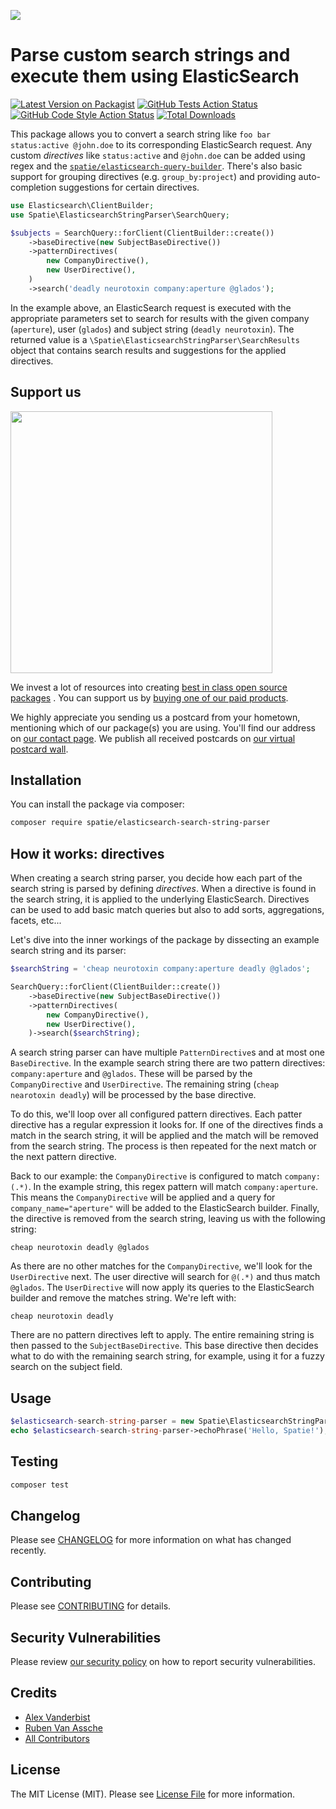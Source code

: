 
[<img src="https://github-ads.s3.eu-central-1.amazonaws.com/support-ukraine.svg?t=1" />](https://supportukrainenow.org)

# Parse custom search strings and execute them using ElasticSearch

[![Latest Version on Packagist](https://img.shields.io/packagist/v/spatie/elasticsearch-search-string-parser.svg?style=flat-square)](https://packagist.org/packages/spatie/elasticsearch-search-string-parser)
[![GitHub Tests Action Status](https://img.shields.io/github/workflow/status/spatie/elasticsearch-search-string-parser/run-tests?label=tests)](https://github.com/spatie/elasticsearch-search-string-parser/actions?query=workflow%3Arun-tests+branch%3Amaster)
[![GitHub Code Style Action Status](https://img.shields.io/github/workflow/status/spatie/elasticsearch-search-string-parser/Check%20&%20fix%20styling?label=code%20style)](https://github.com/spatie/elasticsearch-search-string-parser/actions?query=workflow%3A"Check+%26+fix+styling"+branch%3Amaster)
[![Total Downloads](https://img.shields.io/packagist/dt/spatie/elasticsearch-search-string-parser.svg?style=flat-square)](https://packagist.org/packages/spatie/elasticsearch-search-string-parser)

This package allows you to convert a search string like `foo bar status:active @john.doe` to its corresponding ElasticSearch request. Any custom _directives_ like `status:active` and `@john.doe` can be added using regex and the [`spatie/elasticsearch-query-builder`](https://github.com/spatie/elasticsearch-query-builder). There's also basic support for grouping directives (e.g. `group_by:project`) and providing auto-completion suggestions for certain directives.

```php
use Elasticsearch\ClientBuilder;
use Spatie\ElasticsearchStringParser\SearchQuery;

$subjects = SearchQuery::forClient(ClientBuilder::create())
    ->baseDirective(new SubjectBaseDirective())
    ->patternDirectives(
        new CompanyDirective(),
        new UserDirective(),
    )  
    ->search('deadly neurotoxin company:aperture @glados');
```

In the example above, an ElasticSearch request is executed with the appropriate parameters set to search for results with the given company (`aperture`), user (`glados`) and subject string (`deadly neurotoxin`). The returned value is a `\Spatie\ElasticsearchStringParser\SearchResults` object that contains search results and suggestions for the applied directives.

## Support us

[<img src="https://github-ads.s3.eu-central-1.amazonaws.com/elasticsearch-search-string-parser.jpg?t=1" width="419px" />](https://spatie.be/github-ad-click/elasticsearch-search-string-parser)

We invest a lot of resources into creating [best in class open source packages](https://spatie.be/open-source)
. You can support us by [buying one of our paid products](https://spatie.be/open-source/support-us).

We highly appreciate you sending us a postcard from your hometown, mentioning which of our package(s) you are
using. You'll find our address on [our contact page](https://spatie.be/about-us). We publish all received
postcards on [our virtual postcard wall](https://spatie.be/open-source/postcards).

## Installation

You can install the package via composer:

```bash
composer require spatie/elasticsearch-search-string-parser
```

## How it works: directives

When creating a search string parser, you decide how each part of the search string is parsed by defining _directives_. When a directive is found in the search string, it is applied to the underlying ElasticSearch. Directives can be used to add basic match queries but also to add sorts, aggregations, facets, etc...

Let's dive into the inner workings of the package by dissecting an example search string and its parser:

```php
$searchString = 'cheap neurotoxin company:aperture deadly @glados';

SearchQuery::forClient(ClientBuilder::create())
    ->baseDirective(new SubjectBaseDirective())
    ->patternDirectives(
        new CompanyDirective(),
        new UserDirective(),
    )->search($searchString);
```

 A search string parser can have multiple `PatternDirective`s and at most one `BaseDirective`. In the example search string there are two pattern directives: `company:aperture` and `@glados`. These will be parsed by the `CompanyDirective` and `UserDirective`. The remaining string (`cheap nearotoxin deadly`) will be processed by the base directive.

To do this, we'll loop over all configured pattern directives. Each patter directive has a regular expression it looks for. If one of the directives finds a match in the search string, it will be applied and the match will be removed from the search string. The process is then repeated for the next match or the next pattern directive.

Back to our example: the `CompanyDirective` is configured to match `company:(.*)`. In the example string, this regex pattern will match `company:aperture`. This means the `CompanyDirective` will be applied and a query for `company_name="aperture"` will be added to the ElasticSearch builder. Finally, the directive is removed from the search string, leaving us with the following string:

```
cheap neurotoxin deadly @glados
```

As there are no other matches for the `CompanyDirective`, we'll look for the `UserDirective` next. The user directive will search for `@(.*)` and thus match `@glados`. The `UserDirective` will now apply its queries to the ElasticSearch builder and remove the matches string. We're left with:

```
cheap neurotoxin deadly
```

There are no pattern directives left to apply. The entire remaining string is then passed to the `SubjectBaseDirective`. This base directive then decides what to do with the remaining search string, for example, using it for a fuzzy search on the subject field.

## Usage

```php
$elasticsearch-search-string-parser = new Spatie\ElasticsearchStringParser();
echo $elasticsearch-search-string-parser->echoPhrase('Hello, Spatie!');
```

## Testing

```bash
composer test
```

## Changelog

Please see [CHANGELOG](CHANGELOG.md) for more information on what has changed recently.

## Contributing

Please see [CONTRIBUTING](.github/CONTRIBUTING.md) for details.

## Security Vulnerabilities

Please review [our security policy](../../security/policy) on how to report security vulnerabilities.

## Credits

- [Alex Vanderbist](https://github.com/AlexVanderbist)
- [Ruben Van Assche](https://github.com/rubenvanassche)
- [All Contributors](../../contributors)

## License

The MIT License (MIT). Please see [License File](LICENSE.md) for more information.
